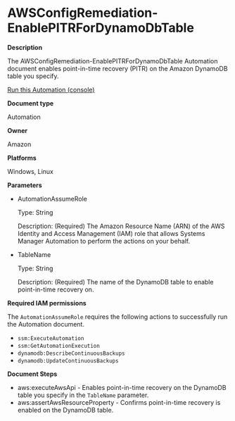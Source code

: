 # AWSConfigRemediation\-EnablePITRForDynamoDbTable<a name="automation-aws-enable-pitr-ddb"></a>

**Description**

The AWSConfigRemediation\-EnablePITRForDynamoDbTable Automation document enables point\-in\-time recovery \(PITR\) on the Amazon DynamoDB table you specify\.

[Run this Automation \(console\)](https://console.aws.amazon.com/systems-manager/automation/execute/AWSConfigRemediation-EnablePITRForDynamoDbTable)

**Document type**

Automation

**Owner**

Amazon

**Platforms**

Windows, Linux

**Parameters**
+ AutomationAssumeRole

  Type: String

  Description: \(Required\) The Amazon Resource Name \(ARN\) of the AWS Identity and Access Management \(IAM\) role that allows Systems Manager Automation to perform the actions on your behalf\.
+ TableName

  Type: String

  Description: \(Required\) The name of the DynamoDB table to enable point\-in\-time recovery on\.

**Required IAM permissions**

The `AutomationAssumeRole` requires the following actions to successfully run the Automation document\.
+ `ssm:ExecuteAutomation`
+ `ssm:GetAutomationExecution`
+ `dynamodb:DescribeContinuousBackups `
+ `dynamodb:UpdateContinuousBackups`

**Document Steps**
+ aws:executeAwsApi \- Enables point\-in\-time recovery on the DynamoDB table you specify in the `TableName` parameter\.
+ aws:assertAwsResourceProperty \- Confirms point\-in\-time recovery is enabled on the DynamoDB table\.